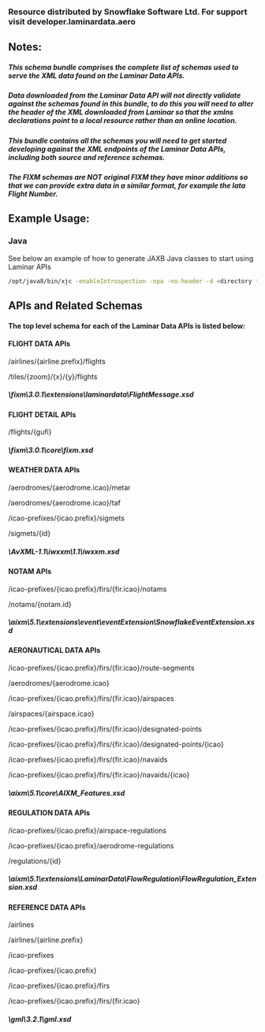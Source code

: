 ### Resource distributed by Snowflake Software Ltd. For support visit developer.laminardata.aero

## Notes:

##### This schema bundle comprises the complete list of schemas used to serve the XML data found on the Laminar Data APIs.

##### Data downloaded from the Laminar Data API will not directly validate against the schemas found in this bundle, to do this you will need to alter the header of the XML downloaded from Laminar so that the xmlns declarations point to a local resource rather than an online location.

##### This bundle contains all the schemas you will need to get started developing against the XML endpoints of the Laminar Data APIs, including both source and reference schemas.

##### The FIXM schemas are NOT original FIXM they have minor additions so that we can provide extra data in a similar format, for example the Iata Flight Number.

## Example Usage:

### Java

See below an example of how to generate JAXB Java classes to start using Laminar APIs 

```bash
/opt/java8/bin/xjc -enableIntrospection -npa -no-header -d <directory for generated java files>  <location of schemas>/fixm/3.0.1/extensions/laminardata/FlightMessage.xsd 
```

## APIs and Related Schemas

#### The top level schema for each of the Laminar Data APIs is listed below:

#### FLIGHT DATA APIs

/airlines/{airline.prefix}/flights

/tiles/{zoom}/{x}/{y}/flights

##### \fixm\3.0.1\extensions\laminardata\FlightMessage.xsd

#### FLIGHT DETAIL APIs

/flights/{gufi}

##### \fixm\3.0.1\core\fixm.xsd

#### WEATHER DATA APIs

/aerodromes/{aerodrome.icao}/metar

/aerodromes/{aerodrome.icao}/taf

/icao-prefixes/{icao.prefix}/sigmets

/sigmets/{id}

##### \AvXML-1.1\iwxxm\1.1\iwxxm.xsd

#### NOTAM APIs

/icao-prefixes/{icao.prefix}/firs/{fir.icao}/notams

/notams/{notam.id}

##### \aixm\5.1\extensions\event\eventExtension\SnowflakeEventExtension.xsd

#### AERONAUTICAL DATA APIs

/icao-prefixes/{icao.prefix}/firs/{fir.icao}/route-segments

/aerodromes/{aerodrome.icao}

/icao-prefixes/{icao.prefix}/firs/{fir.icao}/airspaces

/airspaces/{airspace.icao}

/icao-prefixes/{icao.prefix}/firs/{fir.icao}/designated-points

/icao-prefixes/{icao.prefix}/firs/{fir.icao}/designated-points/{icao}

/icao-prefixes/{icao.prefix}/firs/{fir.icao}/navaids

/icao-prefixes/{icao.prefix}/firs/{fir.icao}/navaids/{icao}

##### \aixm\5.1\core\AIXM_Features.xsd

#### REGULATION DATA APIs

/icao-prefixes/{icao.prefix}/airspace-regulations

/icao-prefixes/{icao.prefix}/aerodrome-regulations

/regulations/{id}

##### \aixm\5.1\extensions\LaminarData\FlowRegulation\FlowRegulation_Extension.xsd

#### REFERENCE DATA APIs

/airlines

/airlines/{airline.prefix}

/icao-prefixes

/icao-prefixes/{icao.prefix}

/icao-prefixes/{icao.prefix}/firs

/icao-prefixes/{icao.prefix}/firs/{fir.icao}

##### \gml\3.2.1\gml.xsd
